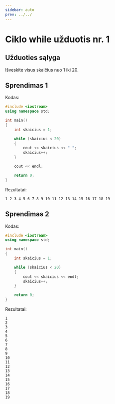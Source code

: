 ```yaml
---
sidebar: auto
prev: ../../
---
```


# Ciklo while užduotis nr. 1

## Užduoties sąlyga

Išveskite visus skaičius nuo 1 iki 20.

## Sprendimas 1

Kodas:

```cpp
#include <iostream>
using namespace std;

int main()
{
	int skaicius = 1;

	while (skaicius < 20)
	{
		cout << skaicius << " ";
		skaicius++;
	}

	cout << endl;

	return 0;
}
```

Rezultatai:

```
1 2 3 4 5 6 7 8 9 10 11 12 13 14 15 16 17 18 19
```

## Sprendimas 2

Kodas:

```cpp
#include <iostream>
using namespace std;

int main()
{
	int skaicius = 1;

	while (skaicius < 20)
	{
		cout << skaicius << endl;
		skaicius++;
	}

	return 0;
}
```

Rezultatai:

```
1
2
3
4
5
6
7
8
9
10
11
12
13
14
15
16
17
18
19
```
